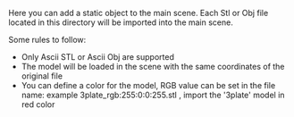 Here you can add a static object to the main scene.
Each Stl or Obj file located in this directory will be imported into the main scene.

Some rules to follow:

- Only Ascii STL or Ascii Obj are supported
- The model will be loaded in the scene with the same coordinates of the original file
- You can define a color for the model, RGB value can be set in the file name:
  example 3plate_rgb:255:0:0:255.stl , import the '3plate' model in red color

